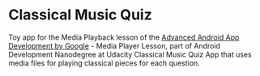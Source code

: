 # Classical Music Quiz
Toy app for the Media Playback lesson of the [Advanced Android App Development by Google](https://www.udacity.com/course/advanced-android-app-development--ud855) - Media Player Lesson, part of Android Development Nanodegree at Udacity Classical Music Quiz App that uses media files for playing classical pieces for each question.